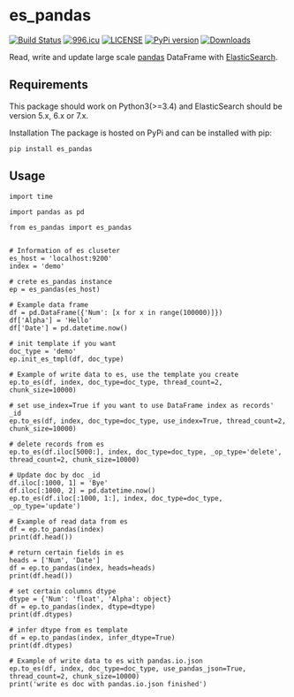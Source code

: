 # es_pandas
[![Build Status](https://travis-ci.org/fuyb1992/es_pandas.svg?branch=master)](https://travis-ci.org/fuyb1992/es_pandas) <a href="https://996.icu"><img src="https://img.shields.io/badge/link-996.icu-red.svg" alt="996.icu" /></a> [![LICENSE](https://img.shields.io/badge/license-Anti%20996-blue.svg)](https://github.com/996icu/996.ICU/blob/master/LICENSE) [![PyPi version](https://pypip.in/v/es_pandas/badge.png)](https://crate.io/packages/es_pandas/)
[![Downloads](https://pepy.tech/badge/es-pandas/month)](https://pepy.tech/project/es-pandas/month)

 Read, write and update large scale [pandas](http://pandas.pydata.org/) DataFrame  with [ElasticSearch](https://www.elastic.co/).
 

## Requirements
This package should work on Python3(>=3.4) and ElasticSearch should be version 5.x, 6.x or 7.x.

Installation
The package is hosted on PyPi and can be installed with pip:
```
pip install es_pandas
```
## Usage

```
import time

import pandas as pd

from es_pandas import es_pandas


# Information of es cluseter
es_host = 'localhost:9200'
index = 'demo'

# crete es_pandas instance
ep = es_pandas(es_host)

# Example data frame
df = pd.DataFrame({'Num': [x for x in range(100000)]})
df['Alpha'] = 'Hello'
df['Date'] = pd.datetime.now()

# init template if you want
doc_type = 'demo'
ep.init_es_tmpl(df, doc_type)

# Example of write data to es, use the template you create
ep.to_es(df, index, doc_type=doc_type, thread_count=2, chunk_size=10000)

# set use_index=True if you want to use DataFrame index as records' _id
ep.to_es(df, index, doc_type=doc_type, use_index=True, thread_count=2, chunk_size=10000)

# delete records from es
ep.to_es(df.iloc[5000:], index, doc_type=doc_type, _op_type='delete', thread_count=2, chunk_size=10000)

# Update doc by doc _id
df.iloc[:1000, 1] = 'Bye'
df.iloc[:1000, 2] = pd.datetime.now()
ep.to_es(df.iloc[:1000, 1:], index, doc_type=doc_type, _op_type='update')

# Example of read data from es
df = ep.to_pandas(index)
print(df.head())

# return certain fields in es
heads = ['Num', 'Date']
df = ep.to_pandas(index, heads=heads)
print(df.head())

# set certain columns dtype
dtype = {'Num': 'float', 'Alpha': object}
df = ep.to_pandas(index, dtype=dtype)
print(df.dtypes)

# infer dtype from es template
df = ep.to_pandas(index, infer_dtype=True)
print(df.dtypes)

# Example of write data to es with pandas.io.json
ep.to_es(df, index, doc_type=doc_type, use_pandas_json=True, thread_count=2, chunk_size=10000)
print('write es doc with pandas.io.json finished')
```
